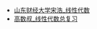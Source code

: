 - [山东财经大学宋浩_线性代数](https://www.bilibili.com/video/av29971113)
- [高数叔_线性代数总复习](https://www.bilibili.com/video/av46962507)